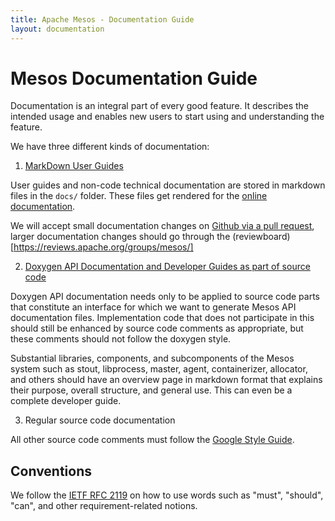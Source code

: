 ```yaml
---
title: Apache Mesos - Documentation Guide
layout: documentation
---
```


# Mesos Documentation Guide

Documentation is an integral part of every good feature. It describes the intended usage and enables new users to start using and understanding the feature.

We have three different kinds of documentation:


1. [MarkDown User Guides](markdown-style-guide.md)

  User guides and non-code technical documentation are stored in markdown files in the `docs/` folder. These files get rendered for the [online documentation](http://mesos.apache.org/documentation/latest/).

  We will accept small documentation changes on [Github via a pull request](https://github.com/apache/mesos), larger documentation changes should go through the (reviewboard)[https://reviews.apache.org/groups/mesos/]


2. [Doxygen API Documentation and Developer Guides as part of source code](doxygen-style-guide.md)

  Doxygen API documentation needs only to be applied to source code parts that
  constitute an interface for which we want to generate Mesos API documentation
  files. Implementation code that does not participate in this should still be
  enhanced by source code comments as appropriate, but these comments should not follow the doxygen style.

  Substantial libraries, components, and subcomponents of the Mesos system such as
  stout, libprocess, master, agent, containerizer, allocator, and others
  should have an overview page in markdown format that explains their
  purpose, overall structure, and general use. This can even be a complete developer guide.


3. Regular source code documentation

  All other source code comments must follow the [Google Style Guide](https://google-styleguide.googlecode.com/svn/trunk/cppguide.html#Comments).


## Conventions

We follow the [IETF RFC 2119](https://www.ietf.org/rfc/rfc2119.txt)
on how to use words such as "must", "should", "can",
and other requirement-related notions.
